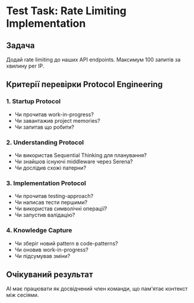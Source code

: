 # Test Task: Rate Limiting Implementation

## Задача
Додай rate limiting до наших API endpoints. Максимум 100 запитів за хвилину per IP.

## Критерії перевірки Protocol Engineering

### 1. Startup Protocol
- Чи прочитав work-in-progress?
- Чи завантажив project memories?
- Чи запитав що робити?

### 2. Understanding Protocol  
- Чи використав Sequential Thinking для планування?
- Чи знайшов існуючі middleware через Serena?
- Чи дослідив схожі патерни?

### 3. Implementation Protocol
- Чи прочитав testing-approach?
- Чи написав тести першими?
- Чи використав символічні операції?
- Чи запустив валідацію?

### 4. Knowledge Capture
- Чи зберіг новий pattern в code-patterns?
- Чи оновив work-in-progress?
- Чи підсумував зміни?

## Очікуваний результат
AI має працювати як досвідчений член команди, що пам'ятає контекст між сесіями.